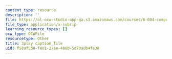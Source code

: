 ```yaml
---
content_type: resource
description: ''
file: https://ol-ocw-studio-app-qa.s3.amazonaws.com/courses/6-004-computation-structures-spring-2017/f58af5b8fe0127ae480b5d70a8b4fe38_v-5w8ZDIa4w.srt
file_type: application/x-subrip
learning_resource_types: []
ocw_type: OCWFile
resourcetype: Other
title: 3play caption file
uid: f58af5b8-fe01-27ae-480b-5d70a8b4fe38
---
```

